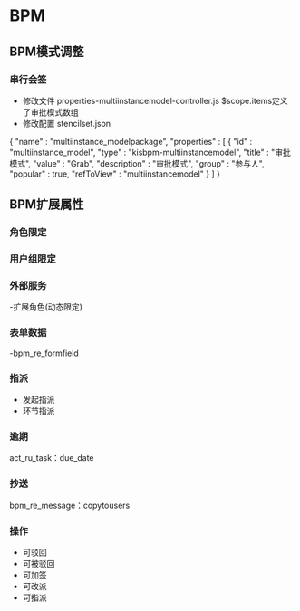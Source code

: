 # BPM
## BPM模式调整
### 串行会签
- 修改文件
properties-multiinstancemodel-controller.js 
$scope.items定义了审批模式数组
- 修改配置
stencilset.json

{
    "name" : "multiinstance_modelpackage",
    "properties" : [ {
      "id" : "multiinstance_model",
      "type" : "kisbpm-multiinstancemodel",
      "title" : "审批模式",
      "value" : "Grab",
      "description" : "审批模式",
      "group" : "参与人",
      "popular" : true,
      "refToView" : "multiinstancemodel"
    } ]
  }


## BPM扩展属性

### 角色限定 
### 用户组限定
### 外部服务
-扩展角色(动态限定)
### 表单数据
-bpm_re_formfield

### 指派
* 发起指派
* 环节指派
### 逾期
act_ru_task：due_date
### 抄送
bpm_re_message：copytousers
### 操作
* 可驳回
* 可被驳回
* 可加签
* 可改派
* 可指派

